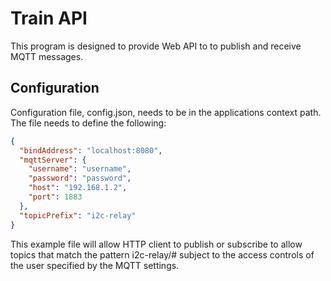 # Train API

This program is designed to provide Web API to to publish and receive MQTT messages.

## Configuration

Configuration file, config.json, needs to be in the applications context path. The file needs to define the following:

```JSON
{
  "bindAddress": "localhost:8080",
  "mqttServer": {
    "username": "username",
    "password": "password",
    "host": "192.168.1.2",
    "port": 1883
  },
  "topicPrefix": "i2c-relay"
}
```

This example file will allow HTTP client to publish or subscribe to allow topics that match the pattern i2c-relay/# subject to the access controls of the user specified by the MQTT settings.
